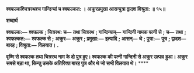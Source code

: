 **श्वफल्कश्चित्ररथश्च गान्दिन्यां च श्वफल्कत: ।** **अक्रूरप्रमुखा आसन्पुत्रा द्वादश विश्रुता: ॥ १५॥** 

**शब्दार्थ** 

**श्वफल्क:—** **श्वफल्क** **; चित्ररथ: च—** **तथा चित्ररथ** **; गान्दिन्याम्—** **गान्दिनी नामक पत्नी से** **; च—** **तथा** **; श्वफल्कत:—** **श्वफल्क से** **;** **अक्रूर—** **अक्रूर** **; प्रमुखा:—** **इत्यादि** **; आसन्—** **थे** **; पुत्रा:—** **पुत्र** **; द्वादश—** **बारह** **; विश्रुता:—** **विलयात।** **.** 

**वृष्णि से श्वफल्क तथा चित्ररथ नाम के दो पुत्र हुए। श्वफल्क की पत्नी गान्दिनी से अक्रूर उत्पन्न** **हुआ। अक्रूर सबसे बड़ा था, किन्तु उसके अतिरिक्त बारह पुत्र और थे जो सभी विलयात थे।** **** 
